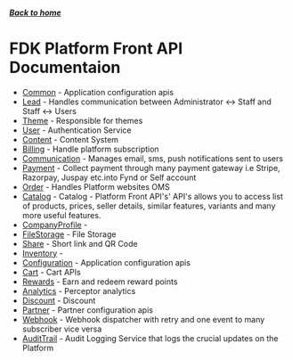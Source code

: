 ##### [Back to home](../../README.md)

# FDK Platform Front API Documentaion


* [Common](COMMON.md) - Application configuration apis 
* [Lead](LEAD.md) - Handles communication between Administrator <-> Staff and Staff <-> Users 
* [Theme](THEME.md) - Responsible for themes 
* [User](USER.md) - Authentication Service 
* [Content](CONTENT.md) - Content System 
* [Billing](BILLING.md) - Handle platform subscription 
* [Communication](COMMUNICATION.md) - Manages email, sms, push notifications sent to users 
* [Payment](PAYMENT.md) - Collect payment through many payment gateway i.e Stripe, Razorpay, Juspay etc.into Fynd or Self account 
* [Order](ORDER.md) - Handles Platform websites OMS 
* [Catalog](CATALOG.md) - Catalog - Platform Front API's' API's allows you to access list of products, prices, seller details, similar features, variants and many more useful features.  
* [CompanyProfile](COMPANYPROFILE.md) -  
* [FileStorage](FILESTORAGE.md) - File Storage 
* [Share](SHARE.md) - Short link and QR Code 
* [Inventory](INVENTORY.md) -  
* [Configuration](CONFIGURATION.md) - Application configuration apis 
* [Cart](CART.md) - Cart APIs 
* [Rewards](REWARDS.md) - Earn and redeem reward points 
* [Analytics](ANALYTICS.md) - Perceptor analytics 
* [Discount](DISCOUNT.md) - Discount 
* [Partner](PARTNER.md) - Partner configuration apis 
* [Webhook](WEBHOOK.md) - Webhook dispatcher with retry and one event to many subscriber vice versa 
* [AuditTrail](AUDITTRAIL.md) - Audit Logging Service that logs the crucial updates on the Platform 
